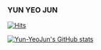 ### YUN YEO JUN

[![Hits](https://hits.seeyoufarm.com/api/count/incr/badge.svg?url=https%3A%2F%2Fgithub.com%2FYun-YeoJun&count_bg=%2379C83D&title_bg=%23555555&icon=&icon_color=%23E7E7E7&title=hits&edge_flat=false)](https://hits.seeyoufarm.com)

[![Yun-YeoJun's GitHub stats](https://github-readme-stats.vercel.app/api?username=Yun-YeoJun)](https://github.com/anuraghazra/github-readme-stats)
